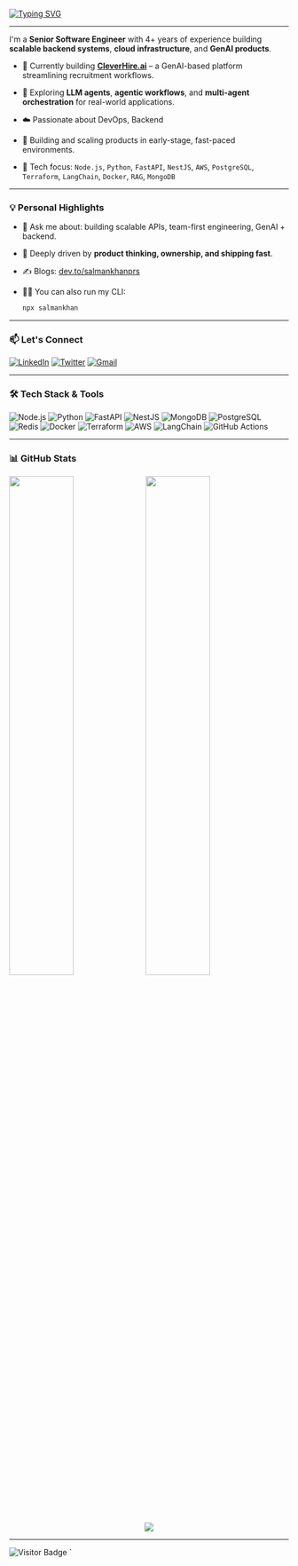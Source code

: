 
[![Typing SVG](https://readme-typing-svg.demolab.com?font=Fira+Code&pause=1000&color=4AF87D&width=435&lines=Hey+%F0%9F%91%8B+I'm+Salman+Khan;Backend+%2B+DevOps+Engineer)](https://git.io/typing-svg)

---


I'm a **Senior Software Engineer** with 4+ years of experience building **scalable backend systems**, **cloud infrastructure**, and **GenAI products**.


- 🔧 Currently building [**CleverHire.ai**](https://cleverhire.ai) – a GenAI-based platform streamlining recruitment workflows.
- 🧠 Exploring **LLM agents**, **agentic workflows**, and **multi-agent orchestration** for real-world applications.
- ☁️ Passionate about DevOps, Backend
- 🚀 Building and scaling products in early-stage, fast-paced environments.

- 🧰 Tech focus: `Node.js`, `Python`, `FastAPI`, `NestJS`, `AWS`, `PostgreSQL`, `Terraform`, `LangChain`, `Docker`, `RAG`, `MongoDB`

---

### 💡 Personal Highlights

- 💬 Ask me about: building scalable APIs, team-first engineering, GenAI + backend.

- 🧠 Deeply driven by **product thinking, ownership, and shipping fast**.
- ✍️ Blogs: [dev.to/salmankhanprs](https://dev.to/salmankhanprs)
- 👨‍💻 You can also run my CLI:
  ```bash
  npx salmankhan
  ```

---

### 📫 Let's Connect

[![LinkedIn](https://img.shields.io/badge/-LinkedIn-blue?style=flat-square&logo=Linkedin&logoColor=white)](https://www.linkedin.com/in/salman-khan-tech/)
[![Twitter](https://img.shields.io/badge/-Twitter-blue?style=flat-square&logo=twitter&logoColor=white)](https://twitter.com/salmankhanprs)
[![Gmail](https://img.shields.io/badge/-salmankhanprs@gmail.com-c14438?style=flat-square&logo=Gmail&logoColor=white)](mailto:salmankhanprs@gmail.com)

---

### 🛠️ Tech Stack & Tools

![Node.js](https://img.shields.io/badge/-Node.js-339933?style=flat&logo=node.js&logoColor=white)
![Python](https://img.shields.io/badge/-Python-3776AB?style=flat&logo=python&logoColor=white)
![FastAPI](https://img.shields.io/badge/-FastAPI-009688?style=flat&logo=fastapi&logoColor=white)
![NestJS](https://img.shields.io/badge/-NestJS-E0234E?style=flat&logo=nestjs&logoColor=white)
![MongoDB](https://img.shields.io/badge/-MongoDB-47A248?style=flat&logo=mongodb&logoColor=white)
![PostgreSQL](https://img.shields.io/badge/-PostgreSQL-336791?style=flat&logo=postgresql&logoColor=white)
![Redis](https://img.shields.io/badge/-Redis-DC382D?style=flat&logo=redis&logoColor=white)
![Docker](https://img.shields.io/badge/-Docker-2496ED?style=flat&logo=docker&logoColor=white)
![Terraform](https://img.shields.io/badge/-Terraform-7B42BC?style=flat&logo=terraform&logoColor=white)
![AWS](https://img.shields.io/badge/-AWS-232F3E?style=flat&logo=amazonaws&logoColor=white)
![LangChain](https://img.shields.io/badge/-LangChain-ffcf00?style=flat&logo=openai&logoColor=black)
![GitHub Actions](https://img.shields.io/badge/-GitHub%20Actions-2088FF?style=flat&logo=githubactions&logoColor=white)

---

### 📊 GitHub Stats

<p>
  <img width="48%" src="https://github-readme-stats.vercel.app/api?username=salmankhan-prs&show_icons=true&theme=radical" />
  <img width="48%" src="https://github-readme-stats.vercel.app/api/top-langs/?username=salmankhan-prs&layout=compact&theme=radical" />
</p>

<p align="center">
  <img src="https://github-readme-streak-stats.herokuapp.com?user=salmankhan-prs&theme=radical" />
</p>

---

![Visitor Badge](https://visitor-badge.laobi.icu/badge?page_id=salmankhan-prs)
`
